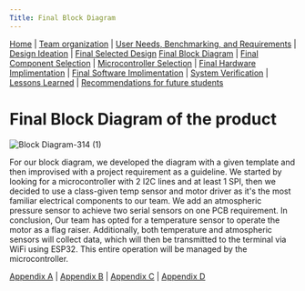 ```yaml
---
Title: Final Block Diagram 
---
```

[Home](/index.md) | [Team organization](/Team_organization.md) | [User Needs, Benchmarking, and Requirements](/User_Needs_Benchmarking_Requirements.md) | [Design Ideation](/Design_Ideation.md) | [Final Selected Design](/Selected_Design.md) 
[Final Block Diagram](/Block_Diagram_of_the_product.md) | [Final Component Selection](/Component_Selection.md) | [Microcontroller Selection](/Microcontroller_Selection.md) | [Final Hardware Implimentation](/Final_Hardware_Implementation.md) | [Final Software Implimentation](/Software_Proposal.md) | [System Verification](/System_Verification.md) | [Lessons Learned](/Lessons_Learned.md) | [Recommendations for future students](/Recommendations_for_future_students.md)

# Final Block Diagram of the product 
![Block Diagram-314 (1)](https://github.com/EGR314-Spring2024-Team303/EGR314-Spring2024-Team303.github.io/assets/156623314/bbce8f6a-56d2-4d08-9275-a05007e62109)

For our block diagram, we developed the diagram with a given template and then improvised with a project requirement as a guideline. We started by looking for a microcontroller with 2 I2C lines and at least 1 SPI, then we decided to use a class-given temp sensor and motor driver as it's the most familiar electrical components to our team. We add an atmospheric pressure sensor to achieve two serial sensors on one PCB requirement. In conclusion, Our team has opted for a temperature sensor to operate the motor as a flag raiser. Additionally, both temperature and atmospheric sensors will collect data, which will then be transmitted to the terminal via WiFi using ESP32. This entire operation will be managed by the microcontroller.

[Appendix A](/Appendix_A.md) | [Appendix B](/Appendix_B.md) | [Appendix C](/Appendix_C.md) | [Appendix D](/Appendix_D.md)
